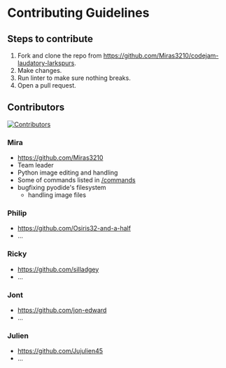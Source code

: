<!-- contribution.md -->

# Contributing Guidelines

## Steps to contribute

1. Fork and clone the repo from <https://github.com/Miras3210/codejam-laudatory-larkspurs>.
2. Make changes.
3. Run linter to make sure nothing breaks.
4. Open a pull request.

## Contributors
<a href="https://github.com/Miras3210/codejam-laudatory-larkspurs/graphs/contributors"><img src="https://camo.githubusercontent.com/14f13a19c08fa212bdd5e2bc5cae2c35df4450011e2996efc0a2377f8cecf030/68747470733a2f2f636f6e747269622e726f636b732f696d6167653f7265706f3d4d69726173333231302f636f64656a616d2d6c61756461746f72792d6c61726b7370757273" alt="Contributors" data-canonical-src="https://contrib.rocks/image?repo=Miras3210/codejam-laudatory-larkspurs" style="max-width: 100%;"></a>

### Mira
- <https://github.com/Miras3210>
- Team leader
- Python image editing and handling
- Some of commands listed in [/commands](https://miras3210.github.io/codejam-laudatory-larkspurs/#/commands)
- bugfixing pyodide's filesystem
  - handling image files

### Philip
- <https://github.com/Osiris32-and-a-half>
- ...

### Ricky
- <https://github.com/silladgey>
- ...

### Jont
- <https://github.com/jon-edward>
- ...

### Julien
- <https://github.com/Jujulien45>
- ...
